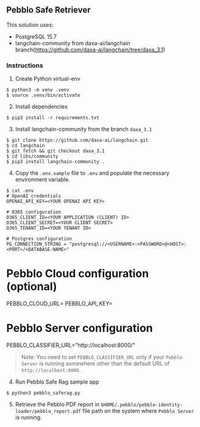 ## Pebblo Safe Retriever

This solution uses:

- PostgreSQL 15.7
- langchain-community from daxa-ai/langchain branch(https://github.com/daxa-ai/langchain/tree/daxa_3.1)

### Instructions

1. Create Python virtual-env

```console
$ python3 -m venv .venv
$ source .venv/bin/activate
```

2. Install dependencies

```console
$ pip3 install -r requirements.txt
```

3. Install langchain-community from the branch `daxa_3.1`

```console  
$ git clone https://github.com/daxa-ai/langchain.git
$ cd langchain
$ git fetch && git checkout daxa_3.1
$ cd libs/community
$ pip3 install langchain-community .
```

4. Copy the `.env.sample` file to `.env` and populate the necessary environment variable.

```console
$ cat .env
# OpenAI credentials
OPENAI_API_KEY=<YOUR OPENAI API KEY>

# 0365 configuration
O365_CLIENT_ID=<YOUR APPLICATION (CLIENT) ID>
O365_CLIENT_SECRET=<YOUR CLIENT SECRET>
O365_TENANT_ID=<YOUR TENANT ID>

# Postgres configuration
PG_CONNECTION_STRING = "postgresql://<USERNAME>:<PASSWORD>@<HOST>:<PORT>/<DATABASE-NAME>"
```

# Pebblo Cloud configuration (optional)
PEBBLO_CLOUD_URL=<PEBBLO CLOUD URL>
PEBBLO_API_KEY=<YOUR PEBBLO API KEY>

# Pebblo Server configuration
PEBBLO_CLASSIFIER_URL="http://localhost:8000/"

> Note: You need to set `PEBBLO_CLASSIFIER_URL` only if your `Pebblo Server` is running somewhere other than the default URL
> of `http://localhost:8000`.

4. Run Pebblo Safe Rag sample app

```console
$ python3 pebblo_saferag.py
```

5. Retrieve the Pebblo PDF report in `$HOME/.pebblo/pebblo-identity-loader/pebblo_report.pdf` file path on the system where `Pebblo Server`
   is running.
